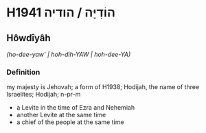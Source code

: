 # H1941 הוֹדִיָּה / הודיה

## Hôwdîyâh

_(ho-dee-yaw' | hoh-dih-YAW | hoh-dee-YA)_

### Definition

my majesty is Jehovah; a form of H1938; Hodijah, the name of three Israelites; Hodijah; n-pr-m

- a Levite in the time of Ezra and Nehemiah
- another Levite at the same time
- a chief of the people at the same time
